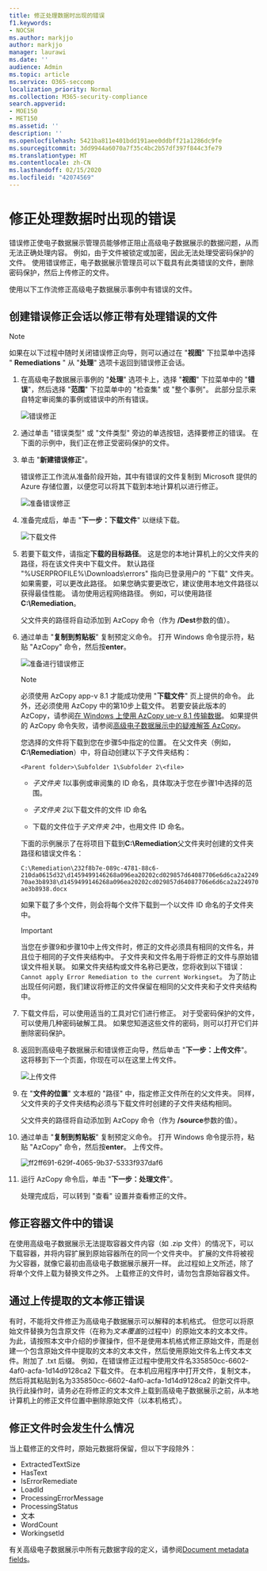 ```yaml
---
title: 修正处理数据时出现的错误
f1.keywords:
- NOCSH
ms.author: markjjo
author: markjjo
manager: laurawi
ms.date: ''
audience: Admin
ms.topic: article
ms.service: O365-seccomp
localization_priority: Normal
ms.collection: M365-security-compliance
search.appverid:
- MOE150
- MET150
ms.assetid: ''
description: ''
ms.openlocfilehash: 5421ba811e401bdd191aee0ddbff21a1286dc9fe
ms.sourcegitcommit: 3dd9944a6070a7f35c4bc2b57df397f844c3fe79
ms.translationtype: MT
ms.contentlocale: zh-CN
ms.lasthandoff: 02/15/2020
ms.locfileid: "42074569"
---
```

# <a name="error-remediation-when-processing-data"></a>修正处理数据时出现的错误

错误修正使电子数据展示管理员能够修正阻止高级电子数据展示的数据问题，从而无法正确处理内容。 例如，由于文件被锁定或加密，因此无法处理受密码保护的文件。 使用错误修正，电子数据展示管理员可以下载具有此类错误的文件，删除密码保护，然后上传修正的文件。

使用以下工作流修正高级电子数据展示事例中有错误的文件。

## <a name="create-an-error-remediation-session-to-remediate-files-with-processing-errors"></a>创建错误修正会话以修正带有处理错误的文件

>[!NOTE]
>如果在以下过程中随时关闭错误修正向导，则可以通过在 "**视图**" 下拉菜单中选择 " **Remediations** " 从 "**处理**" 选项卡返回到错误修正会话。

1. 在高级电子数据展示事例的 "**处理**" 选项卡上，选择 "**视图**" 下拉菜单中的 "**错误**"，然后选择 "**范围**" 下拉菜单中的 "检查集" 或 "整个事例"。 此部分显示来自特定审阅集的事例或错误中的所有错误。

   ![错误修正](../media/8c2faf1a-834b-44fc-b418-6a18aed8b81a.png)

2. 通过单击 "错误类型" 或 "文件类型" 旁边的单选按钮，选择要修正的错误。  在下面的示例中，我们正在修正受密码保护的文件。

3. 单击 "**新建错误修正**"。

    错误修正工作流从准备阶段开始，其中有错误的文件复制到 Microsoft 提供的 Azure 存储位置，以便您可以将其下载到本地计算机以进行修正。

    ![准备错误修正](../media/390572ec-7012-47c4-a6b6-4cbb5649e8a8.png)

4. 准备完成后，单击 "**下一步：下载文件**" 以继续下载。

    ![下载文件](../media/6ac04b09-8e13-414a-9e24-7c75ba586363.png)

5. 若要下载文件，请指定**下载的目标路径**。 这是您的本地计算机上的父文件夹的路径，将在该文件夹中下载文件。  默认路径 "%USERPROFILE%\Downloads\errors" 指向已登录用户的 "下载" 文件夹。 如果需要，可以更改此路径。 如果您确实要更改它，建议使用本地文件路径以获得最佳性能。 请勿使用远程网络路径。 例如，可以使用路径**C:\Remediation**。 

   父文件夹的路径将自动添加到 AzCopy 命令（作为 **/Dest**参数的值）。

6. 通过单击 "**复制到剪贴板**" 复制预定义命令。 打开 Windows 命令提示符，粘贴 "AzCopy" 命令，然后按**enter**。  

    ![准备进行错误修正](../media/f364ab4d-31c5-4375-b69f-650f694a2f69.png)    

    > [!NOTE]
    > 必须使用 AzCopy app-v 8.1 才能成功使用 "**下载文件**" 页上提供的命令。 此外，还必须使用 AzCopy 中的第10步上载文件。 若要安装此版本的 AzCopy，请参阅[在 Windows 上使用 AzCopy ue-v 8.1 传输数据](https://docs.microsoft.com/previous-versions/azure/storage/storage-use-azcopy)。 如果提供的 AzCopy 命令失败，请参阅[高级电子数据展示中的疑难解答 AzCopy](troubleshooting-azcopy.md)。

    您选择的文件将下载到您在步骤5中指定的位置。 在父文件夹（例如， **C:\Remediation**）中，将自动创建以下子文件夹结构：

    `<Parent folder>\Subfolder 1\Subfolder 2\<file>`

    - *子文件夹 1*以事例或审阅集的 ID 命名，具体取决于您在步骤1中选择的范围。

    - *子文件夹 2*以下载文件的文件 ID 命名

    - 下载的文件位于*子文件夹 2*中，也用文件 ID 命名。

    下面的示例展示了在将项目下载到**C:\Remediation**父文件夹时创建的文件夹路径和错误文件名：

    `C:\Remediation\232f8b7e-089c-4781-88c6-210da0615d32\d1459499146268a096ea20202cd029857d64087706e6d6ca2a224970ae3b8938\d1459499146268a096ea20202cd029857d64087706e6d6ca2a224970ae3b8938.docx`

    如果下载了多个文件，则会将每个文件下载到一个以文件 ID 命名的子文件夹中。

    > [!IMPORTANT]
    > 当您在步骤9和步骤10中上传文件时，修正的文件必须具有相同的文件名，并且位于相同的子文件夹结构中。 子文件夹和文件名用于将修正的文件与原始错误文件相关联。 如果文件夹结构或文件名称已更改，您将收到以下错误： `Cannot apply Error Remediation to the current Workingset`。 为了防止出现任何问题，我们建议将修正的文件保留在相同的父文件夹和子文件夹结构中。

7. 下载文件后，可以使用适当的工具对它们进行修正。 对于受密码保护的文件，可以使用几种密码破解工具。 如果您知道这些文件的密码，则可以打开它们并删除密码保护。

8. 返回到高级电子数据展示和错误修正向导，然后单击 "**下一步：上传文件**"。  这将移到下一个页面，你现在可以在这里上传文件。

    ![上传文件](../media/af3d8617-1bab-4ecd-8de0-22e53acba240.png)

9. 在 "**文件的位置**" 文本框的 "路径" 中，指定修正文件所在的父文件夹。 同样，父文件夹的子文件夹结构必须与下载文件时创建的子文件夹结构相同。

    父文件夹的路径将自动添加到 AzCopy 命令（作为 **/source**参数的值）。

10. 通过单击 "**复制到剪贴板**" 复制预定义命令。 打开 Windows 命令提示符，粘贴 "AzCopy" 命令，然后按**enter**。 上传文件。

    ![ff2ff691-629f-4065-9b37-5333f937daf6](../media/ff2ff691-629f-4065-9b37-5333f937daf6.png)

11. 运行 AzCopy 命令后，单击 "**下一步：处理文件**"。

    处理完成后，可以转到 "查看" 设置并查看修正的文件。 

## <a name="remediating-errors-in-container-files"></a>修正容器文件中的错误

在使用高级电子数据展示无法提取容器文件内容（如 .zip 文件）的情况下，可以下载容器，并将内容扩展到原始容器所在的同一个文件夹中。 扩展的文件将被视为父容器，就像它最初由高级电子数据展示展开一样。 此过程如上文所述，除了将单个文件上载为替换文件之外。  上载修正的文件时，请勿包含原始容器文件。

## <a name="remediating-errors-by-uploading-the-extracted-text"></a>通过上传提取的文本修正错误

有时，不能将文件修正为高级电子数据展示可以解释的本机格式。 但您可以将原始文件替换为包含原文件（在称为*文本覆盖*的过程中）的原始文本的文本文件。 为此，请按照本文中介绍的步骤操作，但不是使用本机格式修正原始文件，而是创建一个包含原始文件中提取的文本的文本文件，然后使用原始文件名上传文本文件。附加了 .txt 后缀。 例如，在错误修正过程中使用文件名335850cc-6602-4af0-acfa-1d14d9128ca2 下载文件。 在本机应用程序中打开文件，复制文本，然后将其粘贴到名为335850cc-6602-4af0-acfa-1d14d9128ca2 的新文件中。 执行此操作时，请务必在将修正的文本文件上载到高级电子数据展示之前，从本地计算机上的修正文件位置中删除原始文件（以本机格式）。

## <a name="what-happens-when-files-are-remediated"></a>修正文件时会发生什么情况

当上载修正的文件时，原始元数据将保留，但以下字段除外： 

- ExtractedTextSize
- HasText
- IsErrorRemediate
- LoadId
- ProcessingErrorMessage
- ProcessingStatus
- 文本
- WordCount
- WorkingsetId

有关高级电子数据展示中所有元数据字段的定义，请参阅[Document metadata fields](document-metadata-fields.md)。
